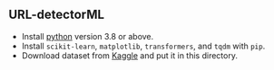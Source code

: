 ## URL-detectorML

- Install [python](http://www.python.org) version 3.8 or above.
- Install `scikit-learn`, `matplotlib`, `transformers`, and `tqdm` with `pip`.
- Download dataset from [Kaggle](https://www.kaggle.com/datasets/sid321axn/malicious-urls-dataset/) and put it in this directory.
